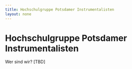 ```yaml
---
title: Hochschulgruppe Potsdamer Instrumentalisten
layout: none
---
```


# Hochschulgruppe Potsdamer Instrumentalisten

Wer sind wir? [TBD]
